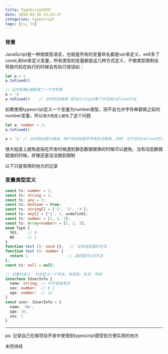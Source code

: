 ```yaml
---
title: TypeScript初识
date: 2019-03-28 23:22:27
categories: typescript
tags: [js, ts]
---
```


### 背景
JavaScript是一种弱类型语言，也就是所有的变量命名都是var来定义，es6多了const,和let来定义变量，所有类型的变量都是这几种方式定义，不做类型限制会导致代码在执行的时候会有执行错误如：
```js
let a = 1
a.toFixed()

// 此时如果a被赋值了一个字符串
a = '1'
a.toFixed()    // 此时则会报错 因为String对象下并没有toFixed方法
```
如果使用typescript定义一个变量为number类型，则不会允许字符串替换之前的number变量，所以`很大程度上避免`了这个问题
```ts
let a: number = 1;
a.toFixed()

a = '1' // 此时就会提示错误，用户则会知道字符串无法替换，同样，也不存在toFixed方法
```
很大程度上避免是指在开发时候遇到静态数据替换的时候可以避免，当有动态数据赋值的时候，好像还是没法做到限制

以下只是常用的地方的记录

### 变量类型定义
```ts
const ts: number = 1;
const ts: string = 2;
const ts: any = 3;
const ts: boolean = true;
const ts: string[] = ['1', '2', '3'];
const ts: any[] = ['1', 1, undefind];
const ts: number = [1, 2, 3];
const ts: Array<number> = [1, 2, 3];
enum Type {
  YES,    // 0
  NO      // 1
}
function test (): void {};   // 没有返回值的方法
function test (): number {
  return 1                  // 返回值为1的方法
};
const ts: null = null;

// 对象的定义  比如定义一个学生，有性别，名字，年龄
interface IUserInfo {
  name: string; // 中文或者英文
  sex: number;  // 0 1
  age: number;  // 12
}
const user: IUserInfo = {
  name: 'dw',
  age: 26,
  sex: 1
}
```

----------
ps: 记录自己在做项目开发中使用到typescript感受到方便实用的地方

未完待续
